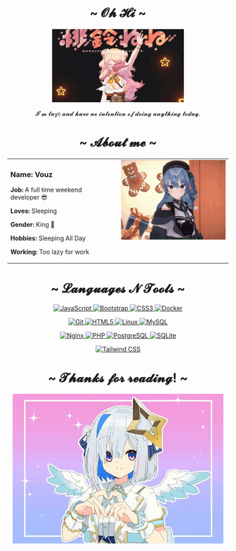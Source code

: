 <h1 align="center">~ 𝓞𝓱 𝓗𝓲 ~</h1>

<div align="center">
  <img src="https://github.com/vouzmevoyez/vouzmevoyez/blob/main/nenechi-crop.gif" width="300"/>
</div>

<p align="center">𝓘'𝓶 𝓵𝓪𝔃𝔶 𝓪𝓷𝓭 𝓱𝓪𝓿𝓮 𝓷𝓸 𝓲𝓷𝓽𝓮𝓷𝓽𝓲𝓸𝓷 𝓸𝓯 𝓭𝓸𝓲𝓷𝓰 𝓪𝓷𝔂𝓽𝓱𝓲𝓷𝓰 𝓽𝓸𝓭𝓪𝔂.</p>

<h1 align="center">~ 𝓐𝓫𝓸𝓾𝓽 𝓶𝓮 ~</h1>

<div align="center">
<table width="100%">
  <tr>
    <td style="width: 50%; vertical-align: top; padding-right: 20px;">
      <h3>Name: Vouz</h3>
      <p><strong>Job:</strong> A full time weekend developer 😎</p>
      <p><strong>Loves:</strong> Sleeping</p>
      <p><strong>Gender:</strong> King 👑</p>
      <p><strong>Hobbies:</strong> Sleeping All Day</p>
      <p><strong>Working:</strong> Too lazy for work</p>
    </td>
    <td style="width: 50%; vertical-align: top; text-align: center;">
      <img src="https://github.com/vouzmevoyez/vouzmevoyez/blob/main/suisei.gif" width="300"/>
    </td>
  </tr>
</table>
</div>


<h1 align="center">~ 𝓛𝓪𝓷𝓰𝓾𝓪𝓰𝓮𝓼 𝓝 𝓣𝓸𝓸𝓵𝓼 ~</h1>

<p align="center">
  <a href='https://developer.mozilla.org/en-US/docs/Web/JavaScript' target="_blank" rel="noreferrer">
    <img alt='JavaScript' src='https://img.shields.io/badge/JavaScript-F7DF1E?style=for-the-badge&logo=JavaScript&logoColor=000000&labelColor=F7DF1E&color=F7DF1E'/>
  </a>
  <a href='https://getbootstrap.com' target="_blank" rel="noreferrer">
    <img alt='Bootstrap' src='https://img.shields.io/badge/Bootstrap-563D7C?style=for-the-badge&logo=Bootstrap&logoColor=FFFFFF&labelColor=563D7C&color=563D7C'/>
  </a>
  <a href='https://www.w3schools.com/css/' target="_blank" rel="noreferrer">
    <img alt='CSS3' src='https://img.shields.io/badge/CSS3-1572B6?style=for-the-badge&logo=CSS3&logoColor=FFFFFF&labelColor=1572B6&color=1572B6'/>
  </a>
  <a href='https://www.docker.com/' target="_blank" rel="noreferrer">
    <img alt='Docker' src='https://img.shields.io/badge/Docker-2496ED?style=for-the-badge&logo=Docker&logoColor=FFFFFF&labelColor=2496ED&color=2496ED'/>
  </a>
</p>

<p align="center">
  <a href='https://git-scm.com/' target="_blank" rel="noreferrer">
    <img alt='Git' src='https://img.shields.io/badge/Git-F05032?style=for-the-badge&logo=Git&logoColor=FFFFFF&labelColor=F05032&color=F05032'/>
  </a>
  <a href='https://www.w3.org/html/' target="_blank" rel="noreferrer">
    <img alt='HTML5' src='https://img.shields.io/badge/HTML5-E34F26?style=for-the-badge&logo=HTML5&logoColor=FFFFFF&labelColor=E34F26&color=E34F26'/>
  </a>
  <a href='https://www.linux.org/' target="_blank" rel="noreferrer">
    <img alt='Linux' src='https://img.shields.io/badge/Linux-FCC624?style=for-the-badge&logo=Linux&logoColor=000000&labelColor=FCC624&color=FCC624'/>
  </a>
  <a href='https://www.mysql.com/' target="_blank" rel="noreferrer">
    <img alt='MySQL' src='https://img.shields.io/badge/MySQL-4479A1?style=for-the-badge&logo=MySQL&logoColor=FFFFFF&labelColor=4479A1&color=4479A1'/>
  </a>
</p>

<p align="center">
  <a href='https://www.nginx.com' target="_blank" rel="noreferrer">
    <img alt='Nginx' src='https://img.shields.io/badge/Nginx-009639?style=for-the-badge&logo=Nginx&logoColor=FFFFFF&labelColor=009639&color=009639'/>
  </a>
  <a href='https://www.php.net' target="_blank" rel="noreferrer">
    <img alt='PHP' src='https://img.shields.io/badge/PHP-777BB4?style=for-the-badge&logo=PHP&logoColor=FFFFFF&labelColor=777BB4&color=777BB4'/>
  </a>
  <a href='https://www.postgresql.org' target="_blank" rel="noreferrer">
    <img alt='PostgreSQL' src='https://img.shields.io/badge/PostgreSQL-336791?style=for-the-badge&logo=PostgreSQL&logoColor=FFFFFF&labelColor=336791&color=336791'/>
  </a>
  <a href='https://www.sqlite.org/' target="_blank" rel="noreferrer">
    <img alt='SQLite' src='https://img.shields.io/badge/SQLite-003B57?style=for-the-badge&logo=SQLite&logoColor=FFFFFF&labelColor=003B57&color=003B57'/>
  </a>
</p>

<p align="center">
  <a href='https://tailwindcss.com/' target="_blank" rel="noreferrer">
    <img alt='Tailwind CSS' src='https://img.shields.io/badge/Tailwind%20CSS-06B6D4?style=for-the-badge&logo=TailwindCSS&logoColor=FFFFFF&labelColor=06B6D4&color=06B6D4'/>
  </a>
</p>

<h1 align="center">~ 𝓣𝓱𝓪𝓷𝓴𝓼 𝓯𝓸𝓻 𝓻𝓮𝓪𝓭𝓲𝓷𝓰! ~</h1>

<div align="center">
  <img src="https://github.com/vouzmevoyez/vouzmevoyez/blob/main/kanata.gif"/>
</div>


